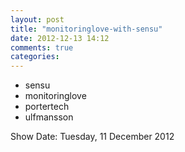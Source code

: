 ```yaml
---
layout: post
title: "monitoringlove-with-sensu"
date: 2012-12-13 14:12
comments: true
categories: 
---
```

  - sensu
  - monitoringlove
  - portertech
  - ulfmansson

Show Date:  Tuesday, 11 December 2012

